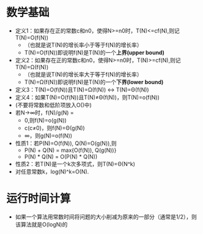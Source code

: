 # 数学基础
* 定义1：如果存在正的常数c和n0，使得N>=n0时，T(N)<=cf(N),则记T(N)=O(f(N))
    * （也就是说T(N)的增长率小于等于f(N)的增长率）
    * T(N)=O(f(N))即说明f(N)是T(N)的一个**上界(upper bound)**
* 定义2：如果存在正的常数c和n0，使得N>=n0时，T(N)>=cf(N),则记T(N)=Ω(f(N))
    * （也就是说T(N)的增长率大于等于f(N)的增长率）
    * T(N)=Ω(f(N))即说明f(N)是T(N)的一个**下界(lower bound)**
* 定义3：T(N)=O(f(N))且T(N)=Ω(f(N)) <-> T(N)=Θ(f(N))
* 定义4：如果T(N)=O(f(N))且T(N)≠Θ(f(N))，则T(N)=o(f(N))
* (不要将常数和低阶项放入O()中)
* 若N→∞时，f(N)/g(N) = 
    * 0,则f(N)=o(g(N))
    * c(c≠0)，则f(N)=Θ(g(N))
    * ∞，则g(N)=o(f(N))
* 性质1：若P(N)=O(f(N)), Q(N)=O(g(N)),则
    * P(N) + Q(N) = max{O(f(N)), Q(g(N))}
    * P(N) * Q(N) = O(P(N) * Q(N))
* 性质2：若T(N)是一个k次多项式，则T(N)=Θ(N^k)
* 对任意常数k，log(N)^k=O(N).

# 运行时间计算
* 如果一个算法用常数时间将问题的大小削减为原来的一部分（通常是1/2），则该算法就是O(logN)的